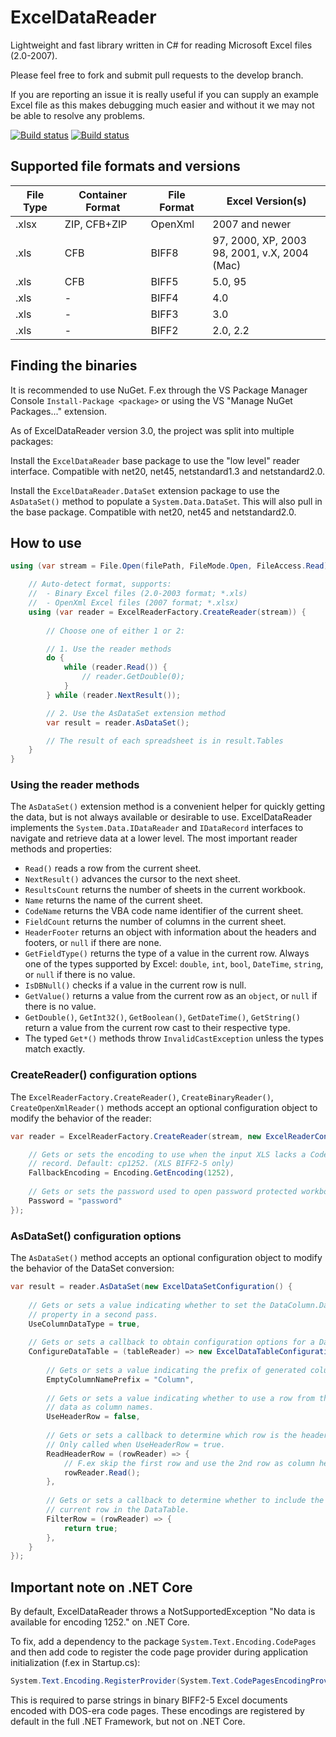 ExcelDataReader
===============

Lightweight and fast library written in C# for reading Microsoft Excel files (2.0-2007).

Please feel free to fork and submit pull requests to the develop branch.

If you are reporting an issue it is really useful if you can supply an example Excel file as this makes debugging much easier and without it we may not be able to resolve any problems.

[![Build status](https://ci.appveyor.com/api/projects/status/ii6hbs9otpbg1nqh/branch/master?svg=true)](https://ci.appveyor.com/project/andersnm/exceldatareader/branch/master) [![Build status](https://ci.appveyor.com/api/projects/status/ii6hbs9otpbg1nqh/branch/develop?svg=true)](https://ci.appveyor.com/project/andersnm/exceldatareader/branch/develop)

## Supported file formats and versions

| File Type | Container Format | File Format | Excel Version(s) |
| --------- | ---------------- | ----------- | ---------------- |
| .xlsx     | ZIP, CFB+ZIP     | OpenXml     | 2007 and newer |
| .xls      | CFB              | BIFF8       | 97, 2000, XP, 2003<br>98, 2001, v.X, 2004 (Mac) |
| .xls      | CFB              | BIFF5       | 5.0, 95 |
| .xls      | -                | BIFF4       | 4.0 |
| .xls      | -                | BIFF3       | 3.0 |
| .xls      | -                | BIFF2       | 2.0, 2.2 |

## Finding the binaries
It is recommended to use NuGet. F.ex through the VS Package Manager Console `Install-Package <package>` or using the VS "Manage NuGet Packages..." extension. 

As of ExcelDataReader version 3.0, the project was split into multiple packages:

Install the `ExcelDataReader` base package to use the "low level" reader interface. Compatible with net20, net45, netstandard1.3 and netstandard2.0.

Install the `ExcelDataReader.DataSet` extension package to use the `AsDataSet()` method to populate a `System.Data.DataSet`. This will also pull in the base package. Compatible with net20, net45 and netstandard2.0.


## How to use
```c#
using (var stream = File.Open(filePath, FileMode.Open, FileAccess.Read)) {

	// Auto-detect format, supports:
	//  - Binary Excel files (2.0-2003 format; *.xls)
	//  - OpenXml Excel files (2007 format; *.xlsx)
	using (var reader = ExcelReaderFactory.CreateReader(stream)) {
	
		// Choose one of either 1 or 2:

		// 1. Use the reader methods
		do {
			while (reader.Read()) {
				// reader.GetDouble(0);
			}
		} while (reader.NextResult());

		// 2. Use the AsDataSet extension method
		var result = reader.AsDataSet();

		// The result of each spreadsheet is in result.Tables
	}
}
```


### Using the reader methods

The `AsDataSet()` extension method is a convenient helper for quickly getting the data, but is not always available or desirable to use. ExcelDataReader implements the `System.Data.IDataReader` and `IDataRecord` interfaces to navigate and retrieve data at a lower level. The most important reader methods and properties:

- `Read()` reads a row from the current sheet.
- `NextResult()` advances the cursor to the next sheet.
- `ResultsCount` returns the number of sheets in the current workbook.
- `Name` returns the name of the current sheet.
- `CodeName` returns the VBA code name identifier of the current sheet.
- `FieldCount` returns the number of columns in the current sheet.
- `HeaderFooter` returns an object with information about the headers and footers, or `null` if there are none.
- `GetFieldType()` returns the type of a value in the current row. Always one of the types supported by Excel: `double`, `int`, `bool`, `DateTime`, `string`, or `null` if there is no value.
- `IsDBNull()` checks if a value in the current row is null. 
- `GetValue()` returns a value from the current row as an `object`, or `null` if there is no value.
- `GetDouble()`, `GetInt32()`, `GetBoolean()`, `GetDateTime()`, `GetString()` return a value from the current row cast to their respective type.
- The typed `Get*()` methods throw `InvalidCastException` unless the types match exactly.


### CreateReader() configuration options

The `ExcelReaderFactory.CreateReader()`, `CreateBinaryReader()`, `CreateOpenXmlReader()` methods accept an optional configuration object to modify the behavior of the reader:

```c#
var reader = ExcelReaderFactory.CreateReader(stream, new ExcelReaderConfiguration() {

	// Gets or sets the encoding to use when the input XLS lacks a CodePage 
	// record. Default: cp1252. (XLS BIFF2-5 only)
	FallbackEncoding = Encoding.GetEncoding(1252),
	
	// Gets or sets the password used to open password protected workbooks.
	Password = "password"
});
```


### AsDataSet() configuration options

The `AsDataSet()` method accepts an optional configuration object to modify the behavior of the DataSet conversion:

```c#
var result = reader.AsDataSet(new ExcelDataSetConfiguration() {
	
	// Gets or sets a value indicating whether to set the DataColumn.DataType 
	// property in a second pass.
	UseColumnDataType = true,
	
	// Gets or sets a callback to obtain configuration options for a DataTable. 
	ConfigureDataTable = (tableReader) => new ExcelDataTableConfiguration() {
		
		// Gets or sets a value indicating the prefix of generated column names.
		EmptyColumnNamePrefix = "Column",
		
		// Gets or sets a value indicating whether to use a row from the 
		// data as column names.
		UseHeaderRow = false,
		
		// Gets or sets a callback to determine which row is the header row. 
		// Only called when UseHeaderRow = true.
		ReadHeaderRow = (rowReader) => {
			// F.ex skip the first row and use the 2nd row as column headers:
			rowReader.Read();
		},
		
		// Gets or sets a callback to determine whether to include the 
		// current row in the DataTable.
		FilterRow = (rowReader) => {
			return true;
		},
	}
});
```


## Important note on .NET Core

By default, ExcelDataReader throws a NotSupportedException "No data is available for encoding 1252." on .NET Core.

To fix, add a dependency to the package `System.Text.Encoding.CodePages` and then add code to register the code page provider during application initialization (f.ex in Startup.cs):

```c#
System.Text.Encoding.RegisterProvider(System.Text.CodePagesEncodingProvider.Instance);
```

This is required to parse strings in binary BIFF2-5 Excel documents encoded with DOS-era code pages. These encodings are registered by default in the full .NET Framework, but not on .NET Core.

